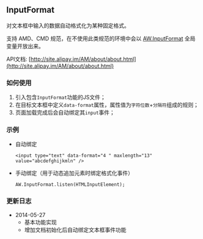 ## InputFormat

对文本框中输入的数据自动格式化为某种固定格式。  

支持 AMD、CMD 规范，在不使用此类规范的环境中会以 [AW.InputFormat](http://www.google.com) 全局变量开放出来。

API文档: [http://site.alipay.im/AM/about/about.html](http://site.alipay.im/AM/about/about.html)


### 如何使用

1. 引入包含`InputFormat`功能的JS文件；
2. 在目标文本框中定义`data-format`属性，属性值为`字符位数`+`分隔符`组成的规则；
3. 页面加载完成后会自动绑定其`input`事件；


### 示例

* 自动绑定  
  
  ```
  <input type="text" data-format="4 " maxlength="13" value="abcdefghijkmln" />
  ```
* 手动绑定（用于动态追加元素时绑定格式化事件） 

  ```
  AW.InputFormat.listen(HTMLInputElement); 
  ```
 
### 更新日志

* 2014-05-27
	* 基本功能实现
	* 增加文档初始化后自动绑定文本框事件功能

